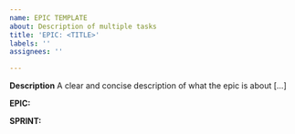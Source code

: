 ```yaml
---
name: EPIC TEMPLATE
about: Description of multiple tasks
title: 'EPIC: <TITLE>'
labels: ''
assignees: ''

---
```


**Description**
A clear and concise description of what the epic is about [...]

**EPIC:**

**SPRINT:**
